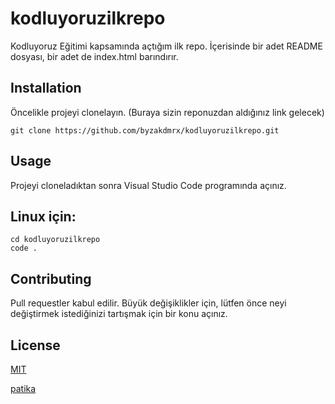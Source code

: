 # kodluyoruzilkrepo
Kodluyoruz Eğitimi kapsamında açtığım ilk repo.
İçerisinde bir adet README dosyası, bir adet de index.html barındırır.


## Installation
Öncelikle projeyi clonelayın. (Buraya sizin reponuzdan aldığınız link gelecek)

```
git clone https://github.com/byzakdmrx/kodluyoruzilkrepo.git
```
## Usage
Projeyi cloneladıktan sonra Visual Studio Code programında açınız.

## Linux için:

```
cd kodluyoruzilkrepo
code .
```

## Contributing
Pull requestler kabul edilir. Büyük değişiklikler için, lütfen önce neyi değiştirmek istediğinizi tartışmak için bir konu açınız.

## License
[MIT](https://choosealicense.com/licenses/mit/)

[patika](https://www.patika.dev/tr)